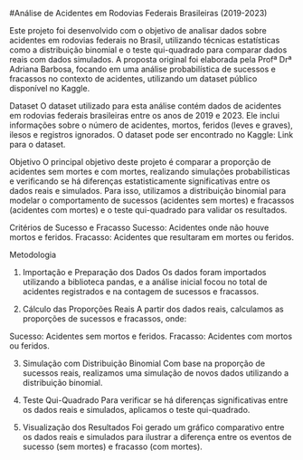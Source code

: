 #Análise de Acidentes em Rodovias Federais Brasileiras (2019-2023)

Este projeto foi desenvolvido com o objetivo de analisar dados sobre acidentes em rodovias federais no Brasil, utilizando técnicas estatísticas como a distribuição binomial e o teste qui-quadrado para comparar dados reais com dados simulados. A proposta original foi elaborada pela Profª Drª Adriana Barbosa, focando em uma análise probabilística de sucessos e fracassos no contexto de acidentes, utilizando um dataset público disponível no Kaggle.

Dataset
O dataset utilizado para esta análise contém dados de acidentes em rodovias federais brasileiras entre os anos de 2019 e 2023. Ele inclui informações sobre o número de acidentes, mortos, feridos (leves e graves), ilesos e registros ignorados. O dataset pode ser encontrado no Kaggle: Link para o dataset.

Objetivo
O principal objetivo deste projeto é comparar a proporção de acidentes sem mortes e com mortes, realizando simulações probabilísticas e verificando se há diferenças estatisticamente significativas entre os dados reais e simulados. Para isso, utilizamos a distribuição binomial para modelar o comportamento de sucessos (acidentes sem mortes) e fracassos (acidentes com mortes) e o teste qui-quadrado para validar os resultados.

Critérios de Sucesso e Fracasso
Sucesso: Acidentes onde não houve mortos e feridos.
Fracasso: Acidentes que resultaram em mortes ou feridos.

Metodologia
1. Importação e Preparação dos Dados
Os dados foram importados utilizando a biblioteca pandas, e a análise inicial focou no total de acidentes registrados e na contagem de sucessos e fracassos.

2. Cálculo das Proporções Reais
A partir dos dados reais, calculamos as proporções de sucessos e fracassos, onde:

Sucesso: Acidentes sem mortos e feridos.
Fracasso: Acidentes com mortos ou feridos.

3. Simulação com Distribuição Binomial
Com base na proporção de sucessos reais, realizamos uma simulação de novos dados utilizando a distribuição binomial.

4. Teste Qui-Quadrado
Para verificar se há diferenças significativas entre os dados reais e simulados, aplicamos o teste qui-quadrado.

5. Visualização dos Resultados
Foi gerado um gráfico comparativo entre os dados reais e simulados para ilustrar a diferença entre os eventos de sucesso (sem mortes) e fracasso (com mortes).

